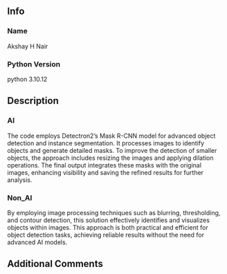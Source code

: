 ## Info

### Name
<!-- Please enter your name as per submitted resume. -->
Akshay H Nair

### Python Version
<!-- Please specify the Python version you used (e.g., Python 3.8). -->
python 3.10.12 

## Description

### AI
<!-- Provide a brief summary on how the solution was derived using AI Technique -->
The code employs Detectron2’s Mask R-CNN model for advanced object detection and instance segmentation. It processes images to identify objects and generate detailed masks. To improve the detection of smaller objects, the approach includes resizing the images and applying dilation operations. The final output integrates these masks with the original images, enhancing visibility and saving the refined results for further analysis.


### Non_AI
<!-- Provide a brief summary on how the solution was derived using Non_AI Technique -->
By employing image processing techniques such as blurring, thresholding, and contour detection, this solution effectively identifies and visualizes objects within images. This approach is both practical and efficient for object detection tasks, achieving reliable results without the need for advanced AI models.


## Additional Comments
<!-- Optional: Add any additional comments or context about your changes here. -->
